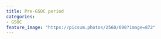 ```yaml
---
title: Pre-GSOC period
categories:
- GSOC
feature_image: "https://picsum.photos/2560/600?image=872"
---
```


